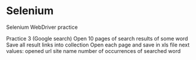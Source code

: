 # Selenium
Selenium WebDriver practice

Practice 3 (Google search)
Open 10 pages of search results of some word
Save all result links into collection
Open each page and save in xls file next values:
opened url
site name
number of occurrences of searched word
